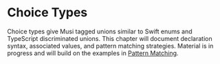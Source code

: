 # Choice Types

Choice types give Musi tagged unions similar to Swift enums and TypeScript discriminated unions. This chapter will document declaration syntax, associated values, and pattern matching strategies. Material is in progress and will build on the examples in [Pattern Matching](pattern-matching.md).
